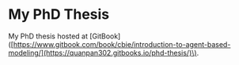 # My PhD Thesis

My PhD thesis hosted at \[GitBook\]\([https://www.gitbook.com/book/cbie/introduction-to-agent-based-modeling/](https://quanpan302.gitbooks.io/phd-thesis/)\).



